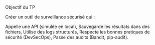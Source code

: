 Objectif du TP

Créer un outil de surveillance sécurisé qui :

Appelle une API (simulée en local),
Sauvegarde les résultats dans des fichiers,
Utilise des logs structurés,
Respecte les bonnes pratiques de sécurité (DevSecOps),
Passe des audits (Bandit, pip-audit).

